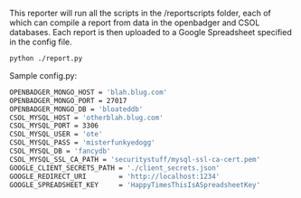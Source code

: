 This reporter will run all the scripts in the /reportscripts folder, each of which can compile a report from data in the openbadger and CSOL databases.  Each report is then uploaded to a Google Spreadsheet specified in the config file.


```bash
python ./report.py
```

Sample config.py:

```bash
OPENBADGER_MONGO_HOST = 'blah.blug.com'
OPENBADGER_MONGO_PORT = 27017
OPENBADGER_MONGO_DB = 'bloateddb'
CSOL_MYSQL_HOST = 'otherblah.blug.com'
CSOL_MYSQL_PORT = 3306
CSOL_MYSQL_USER = 'ote'
CSOL_MYSQL_PASS = 'misterfunkyedogg'
CSOL_MYSQL_DB = 'fancydb'
CSOL_MYSQL_SSL_CA_PATH = 'securitystuff/mysql-ssl-ca-cert.pem'
GOOGLE_CLIENT_SECRETS_PATH = './client_secrets.json'
GOOGLE_REDIRECT_URI        = 'http://localhost:1234'
GOOGLE_SPREADSHEET_KEY     = 'HappyTimesThisIsASpreadsheetKey'
```
